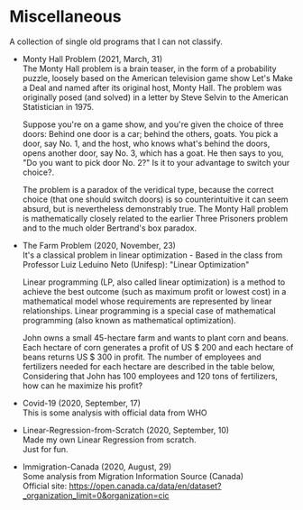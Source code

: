 # Miscellaneous
A collection of single old programs that I can not classify.



* Monty Hall Problem (2021, March, 31)\
  The Monty Hall problem is a brain teaser, in the form of a probability puzzle, loosely based on the American television game show Let's Make a Deal and named after its original host, Monty Hall. The problem was originally posed (and solved) in a letter by Steve Selvin to the American Statistician in 1975.
  
  Suppose you're on a game show, and you're given the choice of three doors: Behind one door is a car; behind the others, goats. You pick a door, say No. 1, and the host, who knows what's behind the doors, opens another door, say No. 3, which has a goat. He then says to you, "Do you want to pick door No. 2?" Is it to your advantage to switch your choice?.

  The problem is a paradox of the veridical type, because the correct choice (that one should switch doors) is so counterintuitive it can seem absurd, but is nevertheless demonstrably true. The Monty Hall problem is mathematically closely related to the earlier Three Prisoners problem and to the much older Bertrand's box paradox.


* The Farm Problem (2020, November, 23)\
  It's a classical problem in linear optimization - Based in the class from Professor Luiz Leduino Neto (Unifesp): "Linear Optimization"
  
  Linear programming (LP, also called linear optimization) is a method to achieve the best outcome (such as maximum profit or lowest cost) in a       mathematical model whose requirements are represented by linear relationships. Linear programming is a special case of mathematical programming (also known as mathematical optimization).

  John owns a small 45-hectare farm and wants to plant corn and beans. Each hectare of corn generates a profit of US $ 200 and each hectare of beans returns US $ 300 in profit. The number of employees and fertilizers needed for each hectare are described in the table below, Considering that John has 100 employees and 120 tons of fertilizers, how can he maximize his profit?



* Covid-19 (2020, September, 17)\
  This is some analysis with official data from WHO
  
  
  
* Linear-Regression-from-Scratch (2020, September, 10)\
  Made my own Linear Regression from scratch.\
  Just for fun.



* Immigration-Canada (2020, August, 29)\
  Some analysis from Migration Information Source (Canada)\
  Official site: https://open.canada.ca/data/en/dataset?_organization_limit=0&organization=cic
